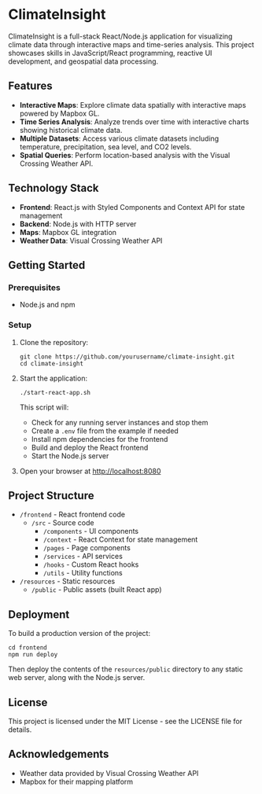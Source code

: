 # ClimateInsight

ClimateInsight is a full-stack React/Node.js application for visualizing climate data through interactive maps and time-series analysis. This project showcases skills in JavaScript/React programming, reactive UI development, and geospatial data processing.

## Features

- **Interactive Maps**: Explore climate data spatially with interactive maps powered by Mapbox GL.
- **Time Series Analysis**: Analyze trends over time with interactive charts showing historical climate data.
- **Multiple Datasets**: Access various climate datasets including temperature, precipitation, sea level, and CO2 levels.
- **Spatial Queries**: Perform location-based analysis with the Visual Crossing Weather API.

## Technology Stack

- **Frontend**: React.js with Styled Components and Context API for state management
- **Backend**: Node.js with HTTP server
- **Maps**: Mapbox GL integration
- **Weather Data**: Visual Crossing Weather API

## Getting Started

### Prerequisites

- Node.js and npm

### Setup

1. Clone the repository:

   ```
   git clone https://github.com/yourusername/climate-insight.git
   cd climate-insight
   ```

2. Start the application:

   ```
   ./start-react-app.sh
   ```

   This script will:

   - Check for any running server instances and stop them
   - Create a `.env` file from the example if needed
   - Install npm dependencies for the frontend
   - Build and deploy the React frontend
   - Start the Node.js server

3. Open your browser at [http://localhost:8080](http://localhost:8080)

## Project Structure

- `/frontend` - React frontend code
  - `/src` - Source code
    - `/components` - UI components
    - `/context` - React Context for state management
    - `/pages` - Page components
    - `/services` - API services
    - `/hooks` - Custom React hooks
    - `/utils` - Utility functions
- `/resources` - Static resources
  - `/public` - Public assets (built React app)

## Deployment

To build a production version of the project:

```
cd frontend
npm run deploy
```

Then deploy the contents of the `resources/public` directory to any static web server, along with the Node.js server.

## License

This project is licensed under the MIT License - see the LICENSE file for details.

## Acknowledgements

- Weather data provided by Visual Crossing Weather API
- Mapbox for their mapping platform
